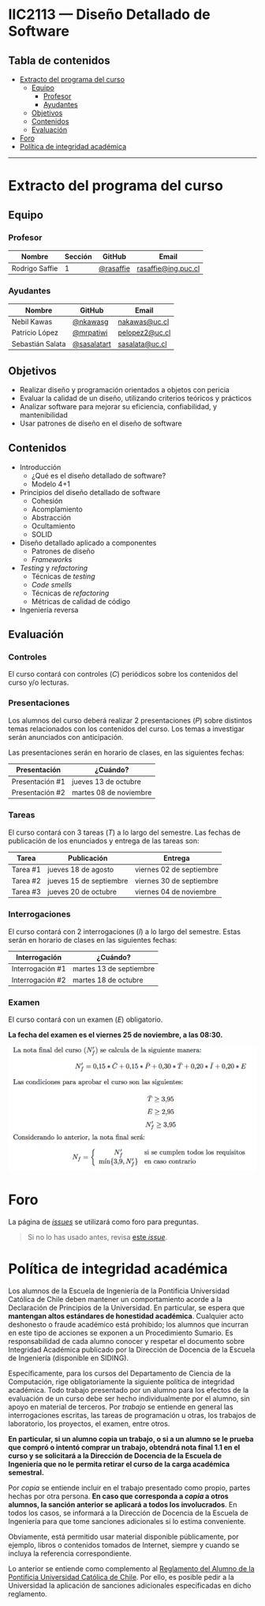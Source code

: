 
# IIC2113 — Diseño Detallado de Software

## Tabla de contenidos

- [Extracto del programa del curso](#extracto-del-programa-del-curso)
  - [Equipo](#equipo)
    - [Profesor](#profesor)
    - [Ayudantes](#ayudantes)
  - [Objetivos](#objetivos)
  - [Contenidos](#contenidos)
  - [Evaluación](#evaluación)
- [Foro](#foro)
- [Política de integridad académica](#política-de-integridad-académica)

---

# Extracto del programa del curso

## Equipo

### Profesor

Nombre         | Sección | GitHub      | Email
-------------- | ------- | ----------- | ---------------------
Rodrigo Saffie | 1       | [@rasaffie] | [rasaffie@ing.puc.cl]

### Ayudantes

Nombre           | GitHub        | Email
---------------- | ------------- | ----------------
Nebil Kawas      | [@nkawasg]    | [nakawas@uc.cl]
Patricio López   | [@mrpatiwi]   | [pelopez2@uc.cl]
Sebastián Salata | [@sasalatart] | [sasalata@uc.cl]

[@rasaffie]:   https://github.com/rasaffie
[@nkawasg]:    https://github.com/nkawasg
[@mrpatiwi]:   https://github.com/mrpatiwi
[@sasalatart]: https://github.com/sasalatart

[rasaffie@ing.puc.cl]: mailto:rasaffie@ing.puc.cl
[nakawas@uc.cl]:       mailto:nakawas@uc.cl
[pelopez2@uc.cl]:      mailto:pelopez2@uc.cl
[sasalata@uc.cl]:      mailto:sasalata@uc.cl

## Objetivos
- Realizar diseño y programación orientados a objetos con pericia
- Evaluar la calidad de un diseño, utilizando criterios teóricos y prácticos
- Analizar software para mejorar su eficiencia, confiabilidad, y mantenibilidad
- Usar patrones de diseño en el diseño de software

## Contenidos
- Introducción
  - ¿Qué es el diseño detallado de software?
  - Modelo 4+1
- Principios del diseño detallado de software
  - Cohesión
  - Acomplamiento
  - Abstracción
  - Ocultamiento
  - SOLID
- Diseño detallado aplicado a componentes
  - Patrones de diseño
  - _Frameworks_
- _Testing_ y _refactoring_
  - Técnicas de _testing_
  - _Code smells_
  - Técnicas de _refactoring_
  - Métricas de calidad de código
- Ingeniería reversa

## Evaluación

### Controles

El curso contará con controles (_C_) periódicos sobre los contenidos del curso y/o lecturas.

### Presentaciones

Los alumnos del curso deberá realizar 2 presentaciones (_P_) sobre distintos temas relacionados con los contenidos del curso. Los temas a investigar serán anunciados con anticipación.

Las presentaciones serán en horario de clases, en las siguientes fechas:

Presentación     | ¿Cuándo?
---------------- | ----------------------
Presentación \#1 | jueves 13 de octubre
Presentación \#2 | martes 08 de noviembre

### Tareas

El curso contará con 3 tareas (_T_) a lo largo del semestre. Las fechas de publicación de los enunciados y entrega de las tareas son:

Tarea     | Publicación             | Entrega
--------- | ----------------------- | ------------------------
Tarea \#1 | jueves 18 de agosto     | viernes 02 de septiembre
Tarea \#2 | jueves 15 de septiembre | viernes 30 de septiembre
Tarea \#3 | jueves 20 de octubre    | viernes 04 de noviembre

### Interrogaciones

El curso contará con 2 interrogaciones (_I_) a lo largo del semestre. Estas serán en horario de clases en las siguientes fechas:

Interrogación     | ¿Cuándo?
----------------- | -----------------------
Interrogación \#1 | martes 13 de septiembre
Interrogación \#2 | martes 18 de octubre

### Examen

El curso contará con un examen (_E_) obligatorio.

**La fecha del examen es el viernes 25 de noviembre, a las 08:30.**

![nota](./Media/nota.png)

# Foro

La página de [_issues_](https://github.com/IIC2113-2016-2/syllabus/issues) se utilizará como foro para preguntas.

> Si no lo has usado antes, revisa [este _issue_](
  https://github.com/IIC2113-2016-2/syllabus/issues/1).

# Política de integridad académica

Los alumnos de la Escuela de Ingeniería de la Pontificia Universidad Católica de Chile deben mantener un comportamiento acorde a la Declaración de Principios de la Universidad.  En particular, se espera que **mantengan altos estándares de honestidad académica**.  Cualquier acto deshonesto o fraude académico está prohibido; los alumnos que incurran en este tipo de acciones se exponen a un Procedimiento Sumario. Es responsabilidad de cada alumno conocer y respetar el documento sobre Integridad Académica publicado por la Dirección de Docencia de la Escuela de Ingeniería (disponible en SIDING).

Específicamente, para los cursos del Departamento de Ciencia de la Computación, rige obligatoriamente la siguiente política de integridad académica. Todo trabajo presentado por un alumno para los efectos de la evaluación de un curso debe ser hecho individualmente por el alumno, sin apoyo en material de terceros.  Por _trabajo_ se entiende en general las interrogaciones escritas, las tareas de programación u otras, los trabajos de laboratorio, los proyectos, el examen, entre otros.

**En particular, si un alumno copia un trabajo, o si a un alumno se le prueba que compró o intentó comprar un trabajo, obtendrá nota final 1.1 en el curso y se solicitará a la Dirección de Docencia de la Escuela de Ingeniería que no le permita retirar el curso de la carga académica semestral.**

Por _copia_ se entiende incluir en el trabajo presentado como propio, partes hechas por otra persona.  **En caso que corresponda a _copia_ a otros alumnos, la sanción anterior se aplicará a todos los involucrados**.  En todos los casos, se informará a la Dirección de Docencia de la Escuela de Ingeniería para que tome sanciones adicionales si lo estima conveniente.

Obviamente, está permitido usar material disponible públicamente, por ejemplo, libros o contenidos tomados de Internet, siempre y cuando se incluya la referencia correspondiente.

Lo anterior se entiende como complemento al [Reglamento del Alumno de la Pontificia Universidad Católica de Chile].  Por ello, es posible pedir a la Universidad la aplicación de sanciones adicionales especificadas en dicho reglamento.

[Reglamento del Alumno de la Pontificia Universidad Católica de Chile]: http://admisionyregistros.uc.cl/alumnos/informacion-academica/reglamentos-estudiantiles
